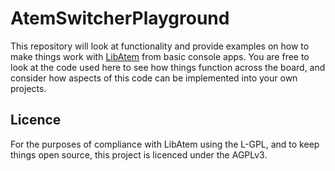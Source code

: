# AtemSwitcherPlayground

This repository will look at functionality and provide examples on how to make things work with [LibAtem](https://github.com/LibAtem/LibAtem) from basic console apps. You are free to look at the code used here to see how things function across the board, and consider how aspects of this code can be implemented into your own projects.

## Licence

For the purposes of compliance with LibAtem using the L-GPL, and to keep things open source, this project is licenced under the AGPLv3.